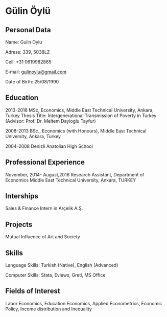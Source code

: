 Gülin Öylü
==========


Personal Data
-------------

Name:            Gulin Oylu 

Adress:          339, 5038LZ
                 
                 
Cell:            +31 0619982865

E-mail:          gulinoylu@gmail.com

Date of Birth:   25/08/1990



Education
---------

2013-2016       MSc, Economics, Middle East Technical University, Ankara, Turkey
                Thesis Title: Intergenerational Transmission of Poverty in Turkey (Advisor:  Prof. Dr. Meltem Dayioglu Tayfur) 

2008-2013       BSc., Economics (with Honours), Middle East Technical University, Ankara, Turkey

2004-2008       Denizli Anatolian High School 



Professional Experience
-----------------------

November, 2014- August,2016				 Research Assistant, Department of Economics 
                                   Middle East Technical University, Ankara, TURKEY

Interships
----------
Sales & Finance Intern in Arçelik A.Ş.  


Projects 
--------
Mutual Influence of Art and Society 



Skills
--------
Language Skills:  Turkish (Native), English (Advanced)


Computer Skills:   Stata, Eviews, Gretl, MS Office



Fields of Interest
-----------------
Labor Economics, Education Economics, Applied Econometrics, Economic Policy, Income distribution and Inequality

